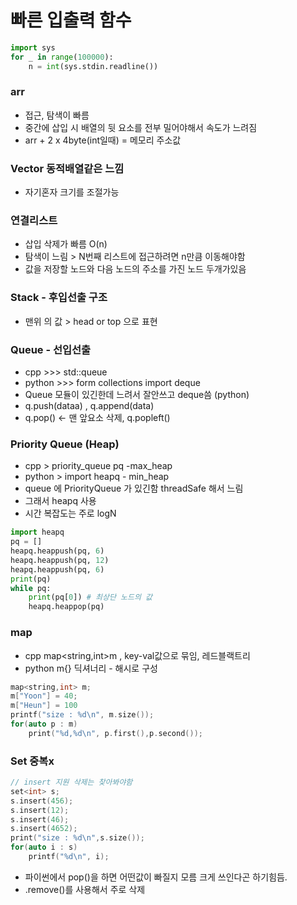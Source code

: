 # 빠른 입출력 함수
```python
import sys
for _ in range(100000):
    n = int(sys.stdin.readline())
```
### arr
- 접근, 탐색이 빠름
- 중간에 삽입 시 배열의 뒷 요소를 전부 밀어야해서
속도가 느려짐
- arr + 2 x 4byte(int일때) = 메모리 주소값

### Vector 동적배열같은 느낌
- 자기혼자 크기를 조절가능

### 연결리스트
- 삽입 삭제가 빠름 O(n)
- 탐색이 느림 > N번째 리스트에 접근하려면 n만큼 이동해야함
- 값을 저장할 노드와 다음 노드의 주소를 가진 노드 두개가있음

### Stack - 후입선출 구조
- 맨위 의 값 > head or top 으로 표현 

### Queue - 선입선출
- cpp >>> std::queue
- python >>> form collections import deque
- Queue 모듈이 있긴한데 느려서 잘안쓰고 deque씀 (python)
- q.push(dataa) , q.append(data)
- q.pop() <- 맨 앞요소 삭제, q.popleft()

### Priority Queue (Heap)
- cpp > priority_queue<int> pq -max_heap  
- python > import heapq - min_heap
- queue 에 PriorityQueue 가 있긴함 threadSafe 해서 느림
- 그래서 heapq 사용
- 시간 복잡도는 주로 logN

```python
import heapq
pq = []
heapq.heappush(pq, 6)
heapq.heappush(pq, 12)
heapq.heappush(pq, 6)
print(pq)
while pq:
    print(pq[0]) # 최상단 노드의 값
    heapq.heappop(pq)
```

### map
- cpp map<string,int>m , key-val값으로 묶임, 레드블랙트리
- python m{} 딕셔너리 - 해시로 구성

```cpp
map<string,int> m;
m["Yoon"] = 40;
m["Heun"] = 100
printf("size : %d\n", m.size());
for(auto p : m)
    print("%d,%d\n", p.first(),p.second());
```

### Set 중복x 
```cpp
// insert 지원 삭제는 찾아봐야함
set<int> s;
s.insert(456);
s.insert(12);
s.insert(46);
s.insert(4652);
print("size : %d\n",s.size());
for(auto i : s)
    printf("%d\n", i);
```
- 파이썬에서 pop()을 하면 어떤값이 빠질지 모름 크게 쓰인다곤 하기힘듬.
- .remove()를 사용해서 주로 삭제
